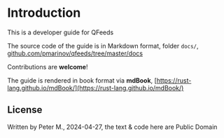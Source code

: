 # Introduction

This is a developer guide for QFeeds

The source code of the guide is in Markdown format, folder `docs/`,
[github.com/pmarinov/qfeeds/tree/master/docs](https://github.com/pmarinov/qfeeds/tree/master/docs)

Contributions are **welcome**!

The guide is rendered in book format via **mdBook**,
[https://rust-lang.github.io/mdBook/](https://rust-lang.github.io/mdBook/)

## License

Written by Peter M., 2024-04-27, the text & code here are Public Domain
